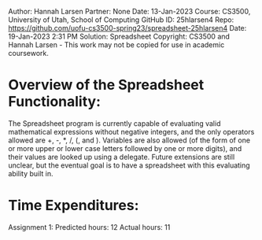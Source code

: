 Author:			Hannah Larsen
Partner:		None
Date:			13-Jan-2023
Course:			CS3500, University of Utah, School of Computing
GitHub ID:		25hlarsen4
Repo:			https://github.com/uofu-cs3500-spring23/spreadsheet-25hlarsen4
Date:			19-Jan-2023 2:31 PM
Solution:		Spreadsheet
Copyright:		CS3500 and Hannah Larsen - This work may not be copied for use in academic coursework.


# Overview of the Spreadsheet Functionality:

The Spreadsheet program is currently capable of evaluating valid mathematical expressions without negative integers,
and the only operators allowed are +, -, *, /, (, and ).
Variables are also allowed (of the form of one or more upper or lower case letters followed by one or more digits), 
and their values are looked up using a delegate. 
Future extensions are still unclear, but the eventual goal is to have a spreadsheet with this evaluating ability built in.

# Time Expenditures:

Assignment 1:   	Predicted hours: 12  	   Actual hours: 11